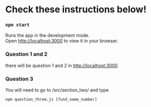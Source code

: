 # Check these instructions below!

### `npm start`

Runs the app in the development mode.\
Open [http://localhost:3000](http://localhost:3000) to view it in your browser. 

### Question 1 and 2
there will be question 1 and 2 in [http://localhost:3000](http://localhost:3000)


### Question 3
You will need to go to /src/section_two/ and type

```node
npm question_three.js [fund_name_number]
```





